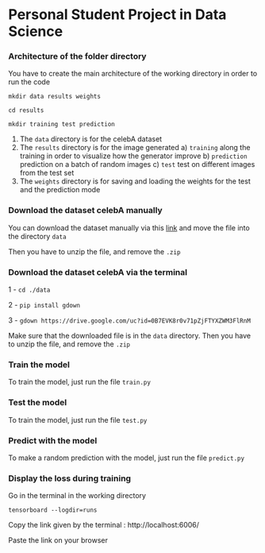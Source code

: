 # Personal Student Project in Data Science

### Architecture of the folder directory

You have to create the main architecture of the working directory in order to
run the code

``mkdir data results weights``

``cd results``

``mkdir training test prediction``

1) The ``data`` directory is for the celebA dataset
2) The ``results`` directory is for the image generated
    a) ``training`` along the training in order
to visualize how the generator improve
    b) ``prediction`` prediction on a batch of random images
    c) ``test`` test on different images from the test set
3) The ``weights`` directory is for saving and loading the weights for the test and the prediction mode

### Download the dataset celebA manually

You can download the dataset manually via this [link](https://drive.google.com/open?id=0B7EVK8r0v71pZjFTYXZWM3FlRnM)
and move the file into the directory `data`

Then you have to unzip the file, and remove the `.zip`

### Download the dataset celebA via the terminal

1 - `cd ./data`

2 - `pip install gdown `

3 - `gdown https://drive.google.com/uc?id=0B7EVK8r0v71pZjFTYXZWM3FlRnM`

Make sure that the downloaded file is in the `data` directory.
Then you have to unzip the file, and remove the `.zip`

### Train the model

To train the model, just run the file `train.py`

### Test the model

To train the model, just run the file `test.py`

### Predict with the model

To make a random prediction with the model, just run the file `predict.py`

### Display the loss during training
Go in the terminal in the working directory 

`tensorboard --logdir=runs`

Copy the link given by the terminal : http://localhost:6006/

Paste the link on your browser

